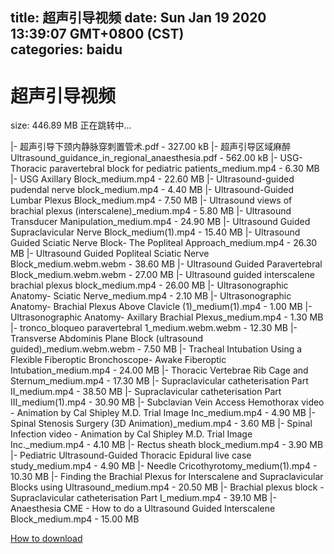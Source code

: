 
title: 超声引导视频
date: Sun Jan 19 2020 13:39:07 GMT+0800 (CST)    
categories: baidu
---

# 超声引导视频
size: 446.89 MB
 正在跳转中...
 
|- 超声引导下颈内静脉穿刺置管术.pdf - 327.00 kB
|- 超声引导区域麻醉Ultrasound_guidance_in_regional_anaesthesia.pdf - 562.00 kB
|- USG-Thoracic paravertebral block for pediatric patients_medium.mp4 - 6.30 MB
|- USG Axillary Block_medium.mp4 - 22.60 MB
|- Ultrasound-guided pudendal nerve block_medium.mp4 - 4.40 MB
|- Ultrasound-Guided Lumbar Plexus Block_medium.mp4 - 7.50 MB
|- Ultrasound views of brachial plexus (interscalene)_medium.mp4 - 5.80 MB
|- Ultrasound Transducer Manipulation_medium.mp4 - 24.90 MB
|- Ultrasound Guided Supraclavicular Nerve Block_medium(1).mp4 - 15.40 MB
|- Ultrasound Guided Sciatic Nerve Block- The Popliteal Approach_medium.mp4 - 26.30 MB
|- Ultrasound Guided Popliteal Sciatic Nerve Block_medium.webm.webm - 38.60 MB
|- Ultrasound Guided Paravertebral Block_medium.webm.webm - 27.00 MB
|- Ultrasound guided interscalene brachial plexus block_medium.mp4 - 26.00 MB
|- Ultrasonographic Anatomy- Sciatic Nerve_medium.mp4 - 2.10 MB
|- Ultrasonographic Anatomy- Brachial Plexus Above Clavicle (1)_medium(1).mp4 - 1.00 MB
|- Ultrasonographic Anatomy- Axillary Brachial Plexus_medium.mp4 - 1.30 MB
|- tronco_bloqueo paravertebral 1_medium.webm.webm - 12.30 MB
|- Transverse Abdominis Plane Block (ultrasound guided)_medium.webm.webm - 7.50 MB
|- Tracheal Intubation Using a Flexible Fiberoptic Bronchoscope- Awake Fiberoptic Intubation_medium.mp4 - 24.00 MB
|- Thoracic Vertebrae Rib Cage and Sternum_medium.mp4 - 17.30 MB
|- Supraclavicular catheterisation Part II_medium.mp4 - 38.50 MB
|- Supraclavicular catheterisation Part III_medium(1).mp4 - 30.90 MB
|- Subclavian Vein Access Hemothorax video - Animation by Cal Shipley M.D. Trial Image Inc_medium.mp4 - 4.90 MB
|- Spinal Stenosis Surgery (3D Animation)_medium.mp4 - 3.60 MB
|- Spinal Infection video - Animation by Cal Shipley M.D. Trial Image Inc._medium.mp4 - 4.10 MB
|- Rectus sheath block_medium.mp4 - 3.90 MB
|- Pediatric Ultrasound-Guided Thoracic Epidural live case study_medium.mp4 - 4.90 MB
|- Needle Cricothyrotomy_medium(1).mp4 - 10.30 MB
|- Finding the Brachial Plexus for Interscalene and Supraclavicular Blocks using Ultrasound_medium.mp4 - 20.50 MB
|- Brachial plexus block - Supraclavicular catheterisation Part I_medium.mp4 - 39.10 MB
|- Anaesthesia CME - How to do a Ultrasound Guided Interscalene Block_medium.mp4 - 15.00 MB

[How to download](https://bpcam.bemobtrk.com/go/2ceec3aa-1ca2-46d6-b9ff-aaa5c184517c?jno=1921)